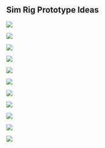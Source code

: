 ## Sim Rig Prototype Ideas




![](img/sim2.webp)

![](img/Formula-Simulator-Cool-Performance.webp)

![](img/sim3.webp)

![](img/sim1.png)


![](img/GT-F1-front.webp)

![](img/F1-above.webp)


![](img/GT1.webp)

![](img/GT4.webp)



![](img/download.png)

![](img/15415919104_a0a5d24f73_o.jpg)

![](img/F1-GT-Simple-CutOuts-SheetStock_1024x1024.webp)








